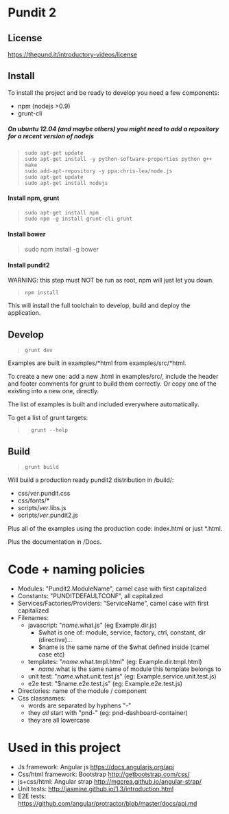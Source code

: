 # Pundit 2

## License

https://thepund.it/introductory-videos/license


## Install

To install the project and be ready to develop you need a few components:
* npm (nodejs >0.9)
* grunt-cli

##### On ubuntu 12.04 (and maybe others) you might need to add a repository for a recent version of nodejs
>     sudo apt-get update
>     sudo apt-get install -y python-software-properties python g++ make
>     sudo add-apt-repository -y ppa:chris-lea/node.js
>     sudo apt-get update
>     sudo apt-get install nodejs

#### Install npm, grunt
>     sudo apt-get install npm
>     sudo npm -g install grunt-cli grunt

#### Install bower
>    sudo npm install -g bower

#### Install pundit2
WARNING: this step must NOT be run as root, npm will just let you down.

>     npm install

This will install the full toolchain to develop, build and deploy the application.


## Develop
>     grunt dev
    
Examples are built in examples/*html from examples/src/*html. 

To create a new one: add a new .html in examples/src/, include the header and footer comments
for grunt to build them correctly. Or copy one of the existing into a new one, directly. 

The list of examples is built and included everywhere automatically.

To get a list of grunt targets: 
>       grunt --help

## Build
>     grunt build

Will build a production ready pundit2 distribution in /build/:

* css/*ver*.pundit.css
* css/fonts/*
* scripts/*ver*.libs.js
* scripts/*ver*.pundit2.js

Plus all of the examples using the production code: index.html or just *.html.

Plus the documentation in /Docs.


# Code + naming policies

* Modules: "Pundit2.ModuleName", camel case with first capitalized
* Constants: "PUNDITDEFAULTCONF", all capitalized
* Services/Factories/Providers: "ServiceName", camel case with first capitalized
* Filenames: 
    - javascript: "$name.$what.js" (eg Example.dir.js)
         - $what is one of: module, service, factory, ctrl, constant, dir (directive)...
         - $name is the same name of the $what defined inside (camel case etc)
    - templates: "$name.$what.tmpl.html" (eg: Example.dir.tmpl.html)
         - $name.$what is the same name of module this template belongs to 
    - unit test: "$name.$what.unit.test.js" (eg: Example.service.unit.test.js)
    - e2e test: "$name.e2e.test.js" (eg: Example.e2e.test.js)
* Directories: name of the module / component
* Css classnames:
    - words are separated by hyphens "-"    
    - they *all* start with "pnd-" (eg: pnd-dashboard-container)
    - they are all lowercase
    
# Used in this project

* Js framework: Angular js https://docs.angularjs.org/api
* Css/html framework: Bootstrap http://getbootstrap.com/css/
* js+css/html: Angular strap http://mgcrea.github.io/angular-strap/
* Unit tests: http://jasmine.github.io/1.3/introduction.html
* E2E tests: https://github.com/angular/protractor/blob/master/docs/api.md

